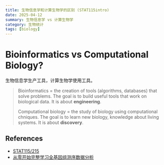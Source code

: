```yaml
---
title: 生物信息学和计算生物学的区别 (STAT115intro)
date: 2025-04-12
summary: 生物信息学 vs 计算生物学
category: 生物统计
tags: [biology]
---
```


# Bioinformatics vs Computational Biology?

生物信息学生产工具，计算生物学使用工具。

> Bioinformatics = the creation of tools (algorithms, databases) that solve problems. The goal is to build useful tools that work on biological data. It is about **engineering**.
>
> Computational biology = the study of biology using computational chniques. The goal is to learn new biology, knowledge about living systems. It is about **discovery**.

## References

- [STAT115/215](https://www.youtube.com/watch?v=Stp1PhG8Ka8&t=8s)
- [从零开始完整学习全基因组测序数据分析](https://luohao-brian.gitbooks.io/gene_sequencing_book/content/)
